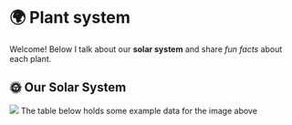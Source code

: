 # 🌍 Plant system
Welcome! Below I talk about our **solar system** and share *fun facts* about each plant.

## 🌞 Our Solar System

![](https://upload.wikimedia.org/wikipedia/commons/a/ac/Solar_System_true_color_%28title_and_caption%29.jpg)
The table below holds some example data for the image above